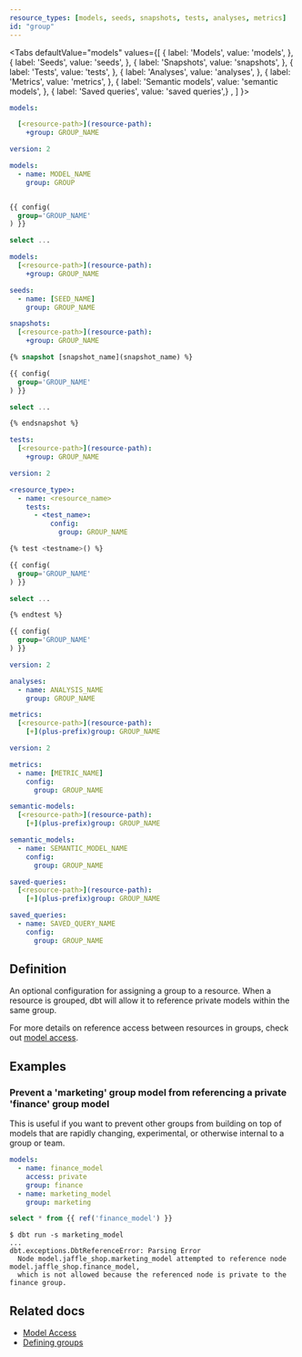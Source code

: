 ```yaml
---
resource_types: [models, seeds, snapshots, tests, analyses, metrics]
id: "group"
---
```


<Tabs
  defaultValue="models"
  values={[
    { label: 'Models', value: 'models', },
    { label: 'Seeds', value: 'seeds', },
    { label: 'Snapshots', value: 'snapshots', },
    { label: 'Tests', value: 'tests', },
    { label: 'Analyses', value: 'analyses', },
    { label: 'Metrics', value: 'metrics', },
    { label: 'Semantic models', value: 'semantic models', },
    { label: 'Saved queries', value: 'saved queries',} ,
  ]
}>
<TabItem value="models">
 
<File name='dbt_project.yml'>

```yml
models:

  [<resource-path>](resource-path):
    +group: GROUP_NAME

```


</File>

<File name='models/schema.yml'>

```yml
version: 2

models:
  - name: MODEL_NAME
    group: GROUP

```

</File>

<File name='models/<modelname>.sql'>

```sql

{{ config(
  group='GROUP_NAME'
) }}

select ...

```

</File>

</TabItem>

<TabItem value="seeds">

<File name='dbt_project.yml'>

```yml
models:
  [<resource-path>](resource-path):
    +group: GROUP_NAME
```

</File>

<File name='seeds/properties.yml'>

```yml
seeds:
  - name: [SEED_NAME]
    group: GROUP_NAME
```

</File>

</TabItem>

<TabItem value="snapshots">

<File name='dbt_project.yml'>

```yml
snapshots:
  [<resource-path>](resource-path):
    +group: GROUP_NAME
```

</File>

<File name='snapshots/<filename>.sql'>

```sql
{% snapshot [snapshot_name](snapshot_name) %}

{{ config(
  group='GROUP_NAME'
) }}

select ...

{% endsnapshot %}
```

</File>

</TabItem>

<TabItem value="tests">

<File name='dbt_project.yml'>

```yml
tests:
  [<resource-path>](resource-path):
    +group: GROUP_NAME
```

</File>

<File name='tests/properties.yml'>

```yml
version: 2

<resource_type>:
  - name: <resource_name>
    tests:
      - <test_name>:
          config:
            group: GROUP_NAME
```

</File>

<File name='tests/<filename>.sql'>

```sql
{% test <testname>() %}

{{ config(
  group='GROUP_NAME'
) }}

select ...

{% endtest %}
```

</File>

<File name='tests/<filename>.sql'>


```sql
{{ config(
  group='GROUP_NAME'
) }}
```

</File>

</TabItem>

<TabItem value="analyses">

<File name='analyses/<filename>.yml'>

```yml
version: 2

analyses:
  - name: ANALYSIS_NAME
    group: GROUP_NAME
```

</File>

</TabItem>


<TabItem value="metrics">

<File name='dbt_project.yml'>

```yaml
metrics:
  [<resource-path>](resource-path):
    [+](plus-prefix)group: GROUP_NAME
```

</File>

<File name='models/metrics.yml'>

```yaml
version: 2

metrics:
  - name: [METRIC_NAME]
    config:
      group: GROUP_NAME

```

</File>

</TabItem>


<TabItem value="semantic models">

<File name='dbt_project.yml'>

```yaml
semantic-models:
  [<resource-path>](resource-path):
    [+](plus-prefix)group: GROUP_NAME
```

</File>

<File name='models/semantic_models.yml'>

```yaml
semantic_models:
  - name: SEMANTIC_MODEL_NAME
    config:
      group: GROUP_NAME
```

</File>

</TabItem>

<TabItem value="saved queries">

<File name='dbt_project.yml'>

```yaml
saved-queries:
  [<resource-path>](resource-path):
    [+](plus-prefix)group: GROUP_NAME
```

</File>

<File name='models/semantic_models.yml'>

```yaml
saved_queries:
  - name: SAVED_QUERY_NAME
    config:
      group: GROUP_NAME
```

</File>

</TabItem>

</Tabs>

## Definition
An optional configuration for assigning a group to a resource. When a resource is grouped, dbt will allow it to reference private models within the same group.

For more details on reference access between resources in groups, check out [model access](/docs/collaborate/govern/model-access#groups).

## Examples
### Prevent a 'marketing' group model from referencing a private 'finance' group model
This is useful if you want to prevent other groups from building on top of models that are rapidly changing, experimental, or otherwise internal to a group or team. 

<File name='models/schema.yml'>

```yml
models:
  - name: finance_model
    access: private
    group: finance
  - name: marketing_model
    group: marketing
```
</File>

<File name='models/marketing_model.sql'>

```sql
select * from {{ ref('finance_model') }}
```
</File>

```shell
$ dbt run -s marketing_model
...
dbt.exceptions.DbtReferenceError: Parsing Error
  Node model.jaffle_shop.marketing_model attempted to reference node model.jaffle_shop.finance_model, 
  which is not allowed because the referenced node is private to the finance group.
```

## Related docs

* [Model Access](/docs/collaborate/govern/model-access#groups)
* [Defining groups](/docs/build/groups)
